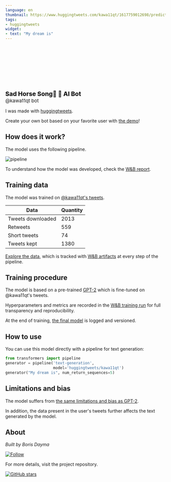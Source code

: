```yaml
---
language: en
thumbnail: https://www.huggingtweets.com/kawa11qt/1617759012698/predictions.png
tags:
- huggingtweets
widget:
- text: "My dream is"
---
```


<div>
<div style="width: 132px; height:132px; border-radius: 50%; background-size: cover; background-image: url('https://pbs.twimg.com/profile_images/1375438566365487104/0NviH6e1_400x400.jpg')">
</div>
<div style="margin-top: 8px; font-size: 19px; font-weight: 800">Sad Horse Song🍓 🤖 AI Bot </div>
<div style="font-size: 15px">@kawa11qt bot</div>
</div>

I was made with [huggingtweets](https://github.com/borisdayma/huggingtweets).

Create your own bot based on your favorite user with [the demo](https://colab.research.google.com/github/borisdayma/huggingtweets/blob/master/huggingtweets-demo.ipynb)!

## How does it work?

The model uses the following pipeline.

![pipeline](https://github.com/borisdayma/huggingtweets/blob/master/img/pipeline.png?raw=true)

To understand how the model was developed, check the [W&B report](https://wandb.ai/wandb/huggingtweets/reports/HuggingTweets-Train-a-Model-to-Generate-Tweets--VmlldzoxMTY5MjI).

## Training data

The model was trained on [@kawa11qt's tweets](https://twitter.com/kawa11qt).

| Data | Quantity |
| --- | --- |
| Tweets downloaded | 2013 |
| Retweets | 559 |
| Short tweets | 74 |
| Tweets kept | 1380 |

[Explore the data](https://wandb.ai/wandb/huggingtweets/runs/11h57eiv/artifacts), which is tracked with [W&B artifacts](https://docs.wandb.com/artifacts) at every step of the pipeline.

## Training procedure

The model is based on a pre-trained [GPT-2](https://huggingface.co/gpt2) which is fine-tuned on @kawa11qt's tweets.

Hyperparameters and metrics are recorded in the [W&B training run](https://wandb.ai/wandb/huggingtweets/runs/2w477ad2) for full transparency and reproducibility.

At the end of training, [the final model](https://wandb.ai/wandb/huggingtweets/runs/2w477ad2/artifacts) is logged and versioned.

## How to use

You can use this model directly with a pipeline for text generation:

```python
from transformers import pipeline
generator = pipeline('text-generation',
                     model='huggingtweets/kawa11qt')
generator("My dream is", num_return_sequences=5)
```

## Limitations and bias

The model suffers from [the same limitations and bias as GPT-2](https://huggingface.co/gpt2#limitations-and-bias).

In addition, the data present in the user's tweets further affects the text generated by the model.

## About

*Built by Boris Dayma*

[![Follow](https://img.shields.io/twitter/follow/borisdayma?style=social)](https://twitter.com/intent/follow?screen_name=borisdayma)

For more details, visit the project repository.

[![GitHub stars](https://img.shields.io/github/stars/borisdayma/huggingtweets?style=social)](https://github.com/borisdayma/huggingtweets)
